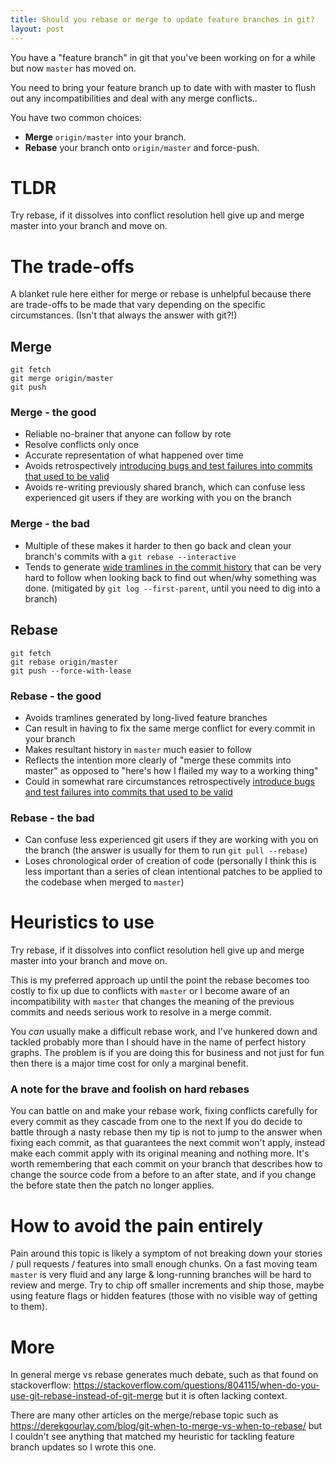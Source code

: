 ```yaml
---
title: Should you rebase or merge to update feature branches in git?
layout: post
---
```


You have a "feature branch" in git that you've been working on for a while but now
`master` has moved on.

You need to bring your feature branch up to date with with master to flush
out any incompatibilities and deal with any merge conflicts..

You have two common choices:

* **Merge** `origin/master` into your branch.
* **Rebase** your branch onto `origin/master` and force-push.

# TLDR

Try rebase, if it dissolves into conflict resolution hell give up and merge
master into your branch and move on.

# The trade-offs

A blanket rule here either for merge or rebase is unhelpful because there are
trade-offs to be made that vary depending on the specific circumstances. (Isn't
that always the answer with git?!)

## Merge

```
git fetch
git merge origin/master
git push
```

### Merge - the good

* Reliable no-brainer that anyone can follow by rote
* Resolve conflicts only once
* Accurate representation of what happened over time
* Avoids retrospectively [introducing bugs and test failures into commits that
  used to be
valid](https://medium.com/@fredrikmorken/why-you-should-stop-using-git-rebase-5552bee4fed1)
* Avoids re-writing previously shared branch, which can confuse less
  experienced git users if they are working with you on the branch

### Merge - the bad

* Multiple of these makes it harder to then go back and clean your branch's
  commits with a `git rebase --interactive`
* Tends to generate [wide tramlines in the commit
  history](https://hackernoon.com/git-merge-vs-rebase-whats-the-diff-76413c117333)
	that can be very hard to follow  when looking back to find out when/why
	something was done. (mitigated by `git log --first-parent`, until
	you need to dig into a branch)

## Rebase

```
git fetch
git rebase origin/master
git push --force-with-lease
```

### Rebase - the good

* Avoids tramlines generated by long-lived feature branches
* Can result in having to fix the same merge conflict for every commit in your
  branch
* Makes resultant history in `master` much easier to follow
* Reflects the intention more clearly of "merge these commits into master" as
  opposed to "here's how I flailed my way to a working thing"
* Could in somewhat rare circumstances retrospectively [introduce bugs and test
  failures into commits that used to be
valid](https://medium.com/@fredrikmorken/why-you-should-stop-using-git-rebase-5552bee4fed1)

### Rebase - the bad

* Can confuse less experienced git users if they are working with you on the
  branch (the answer is usually for them to run `git pull --rebase`)
* Loses chronological order of creation of code (personally I think this is
  less important than a series of clean intentional patches to be applied to
	the codebase when merged to `master`)

# Heuristics to use

Try rebase, if it dissolves into conflict resolution hell give up and merge
master into your branch and move on.

This is my preferred approach up until the point the rebase becomes too costly
to fix up due to conflicts with  `master` or I become aware of an
incompatibility with `master` that changes the meaning of the previous commits
and needs serious work to resolve in a merge commit.

You *can* usually make a difficult rebase work, and I've hunkered down and
tackled probably more than I should have in the name of perfect history graphs.
The problem is if you are doing this for business and not just for fun then
there is a major time cost for only a marginal benefit.

### A note for the brave and foolish on hard rebases

You can battle on and make your rebase work, fixing conflicts carefully for
every commit as they cascade from one to the next If you do decide to battle
through a nasty rebase then my tip is not to jump to the answer when fixing
each commit, as that guarantees the next commit won't apply, instead make each
commit apply with its original meaning and nothing more. It's worth remembering
that each commit on your branch that describes how to change the source code
from a before to an after state, and if you change the before state then the
patch no longer applies.

# How to avoid the pain entirely

Pain around this topic is likely a symptom of not breaking down your stories /
pull requests / features into small enough chunks. On a fast moving team
`master` is very fluid and any large & long-running branches will be hard to
review and merge. Try to chip off smaller increments and ship those, maybe
using feature flags or hidden features (those with no visible way of getting to
them).

# More

In general merge vs rebase generates much debate, such as that found on
stackoverflow:
<https://stackoverflow.com/questions/804115/when-do-you-use-git-rebase-instead-of-git-merge>
but it is often lacking context.

There are many other articles on the merge/rebase topic such as
<https://derekgourlay.com/blog/git-when-to-merge-vs-when-to-rebase/> but I
couldn't see anything that matched my heuristic for tackling feature branch
updates so I wrote this one.
